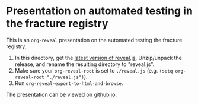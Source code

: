 # Presentation on automated testing in the fracture registry

This is an `org-reveal` presentation on the automated testing the fracture registry.

1. In this directory, get the [latest version of reveal.js](https://github.com/hakimel/reveal.js/releases). Unzip/unpack the release, and rename the resulting directory to "reveal.js".
2. Make sure your `org-reveal-root` is set to `./reveal.js` (e.g. `(setq org-reveal-root "./reveal.js")`).
3. Run `org-reveal-export-to-html-and-browse`.

The presentation can be viewed on [github.io](http://abingham.github.io/fracture-registry-testing-presentation/).
